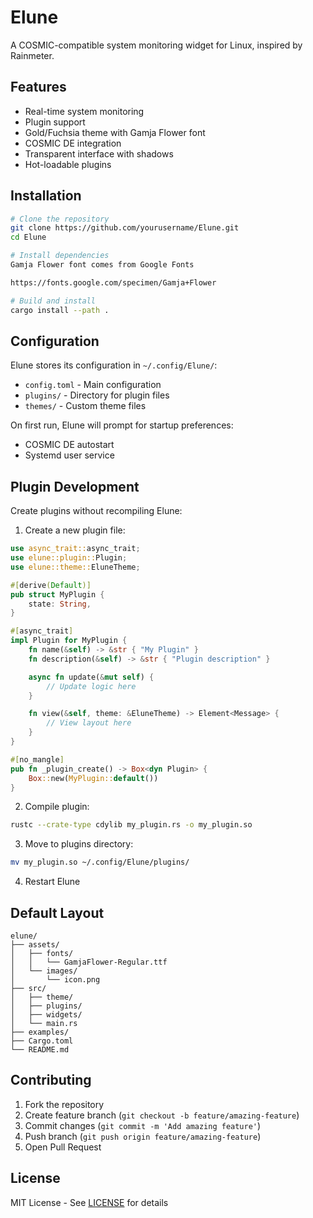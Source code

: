 # Elune

A COSMIC-compatible system monitoring widget for Linux, inspired by Rainmeter.

## Features
- Real-time system monitoring
- Plugin support
- Gold/Fuchsia theme with Gamja Flower font
- COSMIC DE integration
- Transparent interface with shadows
- Hot-loadable plugins

## Installation

```bash
# Clone the repository
git clone https://github.com/yourusername/Elune.git
cd Elune

# Install dependencies
Gamja Flower font comes from Google Fonts

https://fonts.google.com/specimen/Gamja+Flower

# Build and install
cargo install --path .
```

## Configuration

Elune stores its configuration in `~/.config/Elune/`:
- `config.toml` - Main configuration
- `plugins/` - Directory for plugin files
- `themes/` - Custom theme files

On first run, Elune will prompt for startup preferences:
- COSMIC DE autostart
- Systemd user service

## Plugin Development

Create plugins without recompiling Elune:

1. Create a new plugin file:
```rust
use async_trait::async_trait;
use elune::plugin::Plugin;
use elune::theme::EluneTheme;

#[derive(Default)]
pub struct MyPlugin {
    state: String,
}

#[async_trait]
impl Plugin for MyPlugin {
    fn name(&self) -> &str { "My Plugin" }
    fn description(&self) -> &str { "Plugin description" }

    async fn update(&mut self) {
        // Update logic here
    }

    fn view(&self, theme: &EluneTheme) -> Element<Message> {
        // View layout here
    }
}

#[no_mangle]
pub fn _plugin_create() -> Box<dyn Plugin> {
    Box::new(MyPlugin::default())
}
```

2. Compile plugin:
```bash
rustc --crate-type cdylib my_plugin.rs -o my_plugin.so
```

3. Move to plugins directory:
```bash
mv my_plugin.so ~/.config/Elune/plugins/
```

4. Restart Elune

## Default Layout
```
elune/
├── assets/
│   ├── fonts/
│   │   └── GamjaFlower-Regular.ttf
│   └── images/
│       └── icon.png
├── src/
│   ├── theme/
│   ├── plugins/
│   ├── widgets/
│   └── main.rs
├── examples/
├── Cargo.toml
└── README.md
```

## Contributing

1. Fork the repository
2. Create feature branch (`git checkout -b feature/amazing-feature`)
3. Commit changes (`git commit -m 'Add amazing feature'`)
4. Push branch (`git push origin feature/amazing-feature`)
5. Open Pull Request

## License

MIT License - See [LICENSE](LICENSE) for details

